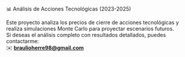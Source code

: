 📊 Análisis de Acciones Tecnológicas (2023-2025)

Este proyecto analiza los precios de cierre de acciones tecnológicas y realiza simulaciones Monte Carlo para proyectar escenarios futuros.  
Si deseas el análisis completo con resultados detallados, puedes contactarme:  
✉️ **braulioherre98@gmail.com**
